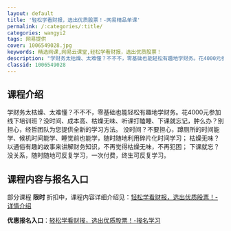```yaml
---
layout: default
title: '轻松学看财报，选出优质股票！-网易精品单课'
permalink: /:categories/:title/
categories: wangyi2
tags: 网易提供
cover: 1006549028.jpg
keywords: 精选网课,网易云课堂,轻松学看财报，选出优质股票！
description: "学财务太枯燥、太难懂？不不不，零基础也能轻松有趣地学财务。花4000元参加线下培训班？没时间、成本高、枯燥无味、听课打瞌睡、下课就忘记，肿么办？别担心，经哲团队为您提供全新的学习方法。没时间"
classid: 1006549028
---
```


## 课程介绍

学财务太枯燥、太难懂？不不不，零基础也能轻松有趣地学财务。花4000元参加线下培训班？没时间、成本高、枯燥无味、听课打瞌睡、下课就忘记，肿么办？别担心，经哲团队为您提供全新的学习方法。
没时间？不要担心，蹲厕所的时间能学、候机时间能学、睡觉前也能学，随时随地利用碎片化时间学习；
枯燥无味？以通俗有趣的故事来讲解财务知识，不再觉得枯燥无味，不再犯困；
下课就忘？没关系，随时随地可反复学习，一次付费，终生可反复学习。

## 课程内容与报名入口

部分课程 **限时** 折扣中，课程内容详细介绍见：[轻松学看财报，选出优质股票！-详情介绍](https://study.163.com/course/introduction/1006549028.htm?share=1&shareId=1025206652&utm_campaign=share&utm_medium=iphoneShare&utm_source=&utm_u=1025206652)

**优惠报名入口**：[轻松学看财报，选出优质股票！-报名学习](https://study.163.com/course/introduction/1006549028.htm?share=1&shareId=1025206652&utm_campaign=share&utm_medium=iphoneShare&utm_source=&utm_u=1025206652)

